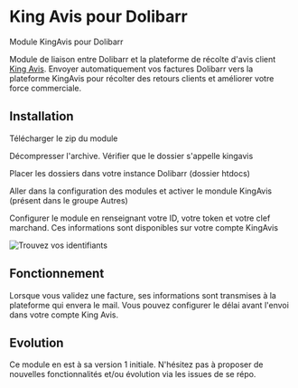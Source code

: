 # King Avis pour Dolibarr
Module KingAvis pour Dolibarr

Module de liaison entre Dolibarr et la plateforme de récolte d'avis client [King Avis](https://king-avis.com/fr).
Envoyer automatiquement vos factures Dolibarr vers la plateforme KingAvis pour récolter des retours clients et améliorer votre force commerciale.

## Installation

Télécharger le zip du module

Décompresser l'archive. Vérifier que le dossier s'appelle kingavis

Placer les dossiers dans votre instance Dolibarr (dossier htdocs)

Aller dans la configuration des modules et activer le mondule KingAvis (présent dans le groupe Autres)

Configurer le module en renseignant votre ID, votre token et votre clef marchand. Ces informations sont disponibles sur votre compte KingAvis

![Trouvez vos identifiants](https://king-avis.com/themes/default/img/pages/integration-code-manuel-2.jpg)


## Fonctionnement

Lorsque vous validez une facture, ses informations sont transmises à la plateforme qui envera le mail. Vous pouvez configurer le délai avant l'envoi dans votre compte King Avis.


## Evolution

Ce module en est à sa version 1 initiale.
N'hésitez pas à proposer de nouvelles fonctionnalités et/ou évolution via les issues de se répo.

